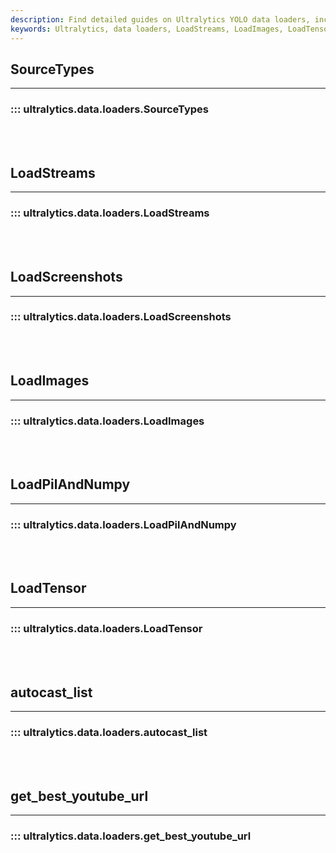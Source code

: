 ```yaml
---
description: Find detailed guides on Ultralytics YOLO data loaders, including LoadStreams, LoadImages and LoadTensor. Learn how to get the best YouTube URLs.
keywords: Ultralytics, data loaders, LoadStreams, LoadImages, LoadTensor, YOLO, YouTube URLs
---
```


## SourceTypes
---
### ::: ultralytics.data.loaders.SourceTypes
<br><br>

## LoadStreams
---
### ::: ultralytics.data.loaders.LoadStreams
<br><br>

## LoadScreenshots
---
### ::: ultralytics.data.loaders.LoadScreenshots
<br><br>

## LoadImages
---
### ::: ultralytics.data.loaders.LoadImages
<br><br>

## LoadPilAndNumpy
---
### ::: ultralytics.data.loaders.LoadPilAndNumpy
<br><br>

## LoadTensor
---
### ::: ultralytics.data.loaders.LoadTensor
<br><br>

## autocast_list
---
### ::: ultralytics.data.loaders.autocast_list
<br><br>

## get_best_youtube_url
---
### ::: ultralytics.data.loaders.get_best_youtube_url
<br><br>
